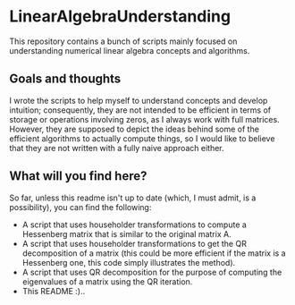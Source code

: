 # LinearAlgebraUnderstanding

This repository contains a bunch of scripts mainly focused on understanding numerical linear algebra concepts and algorithms.

## Goals and thoughts
I wrote the scripts to help myself to understand concepts and develop intuition; consequently, they are not intended to be efficient in terms of storage or operations involving zeros, as I always work with full matrices. However, they are supposed to depict the ideas behind some of the efficient algorithms to actually compute things, so I would like to believe that they are not written with a fully naive approach either.

## What will you find here?
So far, unless this readme isn't up to date (which, I must admit, is a possibility), you can find the following:
* A script that uses householder transformations to compute a Hessenberg matrix that is similar to the original matrix A.
* A script that uses householder transformations to get the QR decomposition of a matrix (this could be more efficient if the matrix is a Hessenberg one, this code simply illustrates the method).
* A script that uses QR decomposition for the purpose of computing the eigenvalues of a matrix using the QR iteration.
* This README :)..
